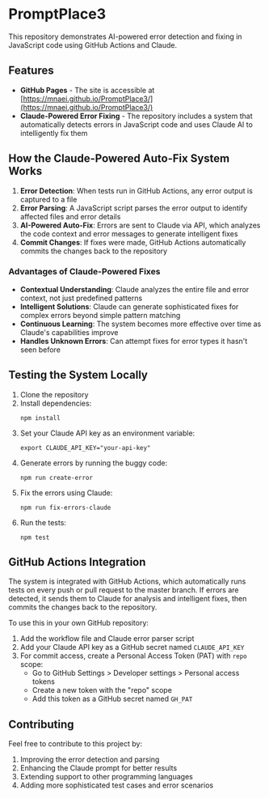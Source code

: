 # PromptPlace3

This repository demonstrates AI-powered error detection and fixing in JavaScript code using GitHub Actions and Claude.

## Features

- **GitHub Pages** - The site is accessible at [https://mnaei.github.io/PromptPlace3/](https://mnaei.github.io/PromptPlace3/)
- **Claude-Powered Error Fixing** - The repository includes a system that automatically detects errors in JavaScript code and uses Claude AI to intelligently fix them

## How the Claude-Powered Auto-Fix System Works

1. **Error Detection**: When tests run in GitHub Actions, any error output is captured to a file
2. **Error Parsing**: A JavaScript script parses the error output to identify affected files and error details
3. **AI-Powered Auto-Fix**: Errors are sent to Claude via API, which analyzes the code context and error messages to generate intelligent fixes
4. **Commit Changes**: If fixes were made, GitHub Actions automatically commits the changes back to the repository

### Advantages of Claude-Powered Fixes

- **Contextual Understanding**: Claude analyzes the entire file and error context, not just predefined patterns
- **Intelligent Solutions**: Claude can generate sophisticated fixes for complex errors beyond simple pattern matching
- **Continuous Learning**: The system becomes more effective over time as Claude's capabilities improve
- **Handles Unknown Errors**: Can attempt fixes for error types it hasn't seen before

## Testing the System Locally

1. Clone the repository
2. Install dependencies:
   ```
   npm install
   ```
3. Set your Claude API key as an environment variable:
   ```
   export CLAUDE_API_KEY="your-api-key"
   ```
4. Generate errors by running the buggy code:
   ```
   npm run create-error
   ```
5. Fix the errors using Claude:
   ```
   npm run fix-errors-claude
   ```
6. Run the tests:
   ```
   npm test
   ```

## GitHub Actions Integration

The system is integrated with GitHub Actions, which automatically runs tests on every push or pull request to the master branch. If errors are detected, it sends them to Claude for analysis and intelligent fixes, then commits the changes back to the repository.

To use this in your own GitHub repository:
1. Add the workflow file and Claude error parser script
2. Add your Claude API key as a GitHub secret named `CLAUDE_API_KEY`
3. For commit access, create a Personal Access Token (PAT) with `repo` scope:
   - Go to GitHub Settings > Developer settings > Personal access tokens
   - Create a new token with the "repo" scope
   - Add this token as a GitHub secret named `GH_PAT`

## Contributing

Feel free to contribute to this project by:
1. Improving the error detection and parsing
2. Enhancing the Claude prompt for better results
3. Extending support to other programming languages
4. Adding more sophisticated test cases and error scenarios